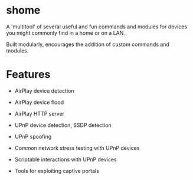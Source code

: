 # shome

A 'multitool' of several useful and fun commands and modules for devices you might commonly find in a home or on a LAN.

Built modularly, encourages the addition of custom commands and modules.

# Features

- AirPlay device detection
- AirPlay device flood
- AirPlay HTTP server

- UPnP device detection, SSDP detection
- UPnP spoofing
- Common network stress testing with UPnP devices
- Scriptable interactions with UPnP devices

- Tools for exploiting captive portals